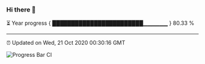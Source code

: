 ### Hi there 👋

⏳ Year progress { ████████████████████████▁▁▁▁▁▁ } 80.33 %

---

⏰ Updated on Wed, 21 Oct 2020 00:30:16 GMT

![Progress Bar CI](https://github.com/liununu/liununu/workflows/Progress%20Bar%20CI/badge.svg)
